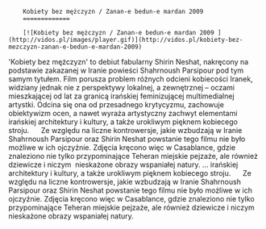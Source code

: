 
        Kobiety bez mężczyzn / Zanan-e bedun-e mardan 2009 
        =============
        
        [![Kobiety bez mężczyzn / Zanan-e bedun-e mardan 2009 ](http://vidos.pl/images/player.gif)](http://vidos.pl/kobiety-bez-mezczyzn-zanan-e-bedun-e-mardan-2009)
        
        
 'Kobiety bez mężczyzn' to debiut fabularny Shirin Neshat, nakręcony na podstawie zakazanej w Iranie powieści Shahrnoush Parsipour pod tym samym tytułem. Film porusza problem różnych odcieni kobiecości Iranek, widziany jednak nie z perspektywy lokalnej, a zewnętrznej – oczami mieszkającej od lat za granicą irańskiej feminizującej multimedialnej artystki. Odcina się ona od przesadnego krytycyzmu, zachowuje obiektywizm ocen, a nawet wyraża artystyczny zachwyt elementami irańskiej architektury i kultury, a także urokliwym pięknem kobiecego stroju.      Ze względu na liczne kontrowersje, jakie wzbudzają w Iranie Shahrnoush Parsipour oraz Shirin Neshat powstanie tego filmu nie było możliwe w ich ojczyźnie. Zdjęcia kręcono więc w Casablance, gdzie znaleziono nie tylko przypominające Teheran miejskie pejzaże, ale również dziewicze i niczym  nieskażone obrazy wspaniałej natury.   ... irańskiej architektury i kultury, a także urokliwym pięknem kobiecego stroju.      Ze względu na liczne kontrowersje, jakie wzbudzają w Iranie Shahrnoush Parsipour oraz Shirin Neshat powstanie tego filmu nie było możliwe w ich ojczyźnie. Zdjęcia kręcono więc w Casablance, gdzie znaleziono nie tylko przypominające Teheran miejskie pejzaże, ale również dziewicze i niczym  nieskażone obrazy wspaniałej natury.
    